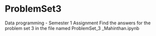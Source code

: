 # ProblemSet3
Data programming - Semester 1 Assignment 
Find the answers for the problem set 3 in the file named ProblemSet_3 _Mahinthan.ipynb
